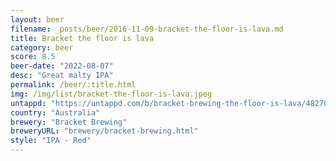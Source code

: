 ```yaml
---
layout: beer
filename: _posts/beer/2016-11-09-bracket-the-floor-is-lava.md
title: Bracket the floor is lava
category: beer
score: 8.5
beer-date: "2022-08-07"
desc: "Great malty IPA"
permalink: /beer/:title.html
img: /img/list/bracket-the-floor-is-lava.jpeg
untappd: "https://untappd.com/b/bracket-brewing-the-floor-is-lava/4827075"
country: "Australia"
brewery: "Bracket Brewing"
breweryURL: "brewery/bracket-brewing.html"
style: "IPA - Red"
---
```

